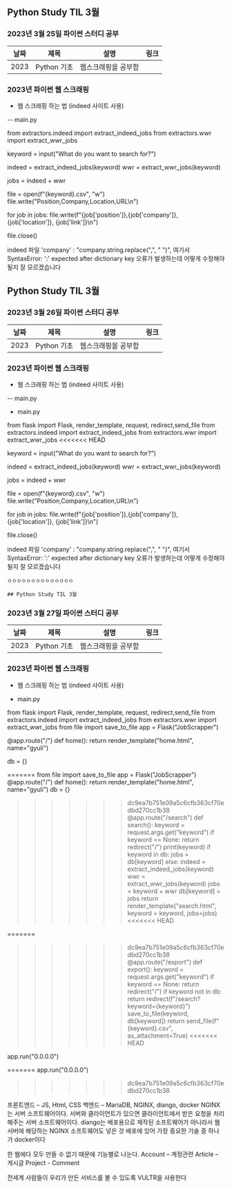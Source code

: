 ## Python Study TIL 3월 

###  2023년 3월 25일 파이썬 스터디 공부 
| 날짜       | 제목               | 설명                                | 링크                                                                             |
| ---------- | ------------------ | ----------------------------------- | -------------------------------------------------------------------------------- |
| 2023 |Python 기초  | 웹스크래핑을 공부함          |  |   |

### 2023년  파이썬 웹 스크래핑 

* 웹 스크래핑 하는 법 (indeed 사이트 사용)

-- main.py

from extractors.indeed import extract_indeed_jobs
from extractors.wwr import extract_wwr_jobs

keyword = input("What do you want to search for?")

indeed = extract_indeed_jobs(keyword)
wwr = extract_wwr_jobs(keyword)

jobs = indeed + wwr

file = open(f"{keyword}.csv", "w")
file.write("Position,Company,Location,URL\n")

for job in jobs:
  file.write(f"{job['position']},{job['company']}, {job['location']}, {job['link']}\n")

file.close()

indeed 파일 
    'company' : "company.string.replace(",", " ")",
    여기서 SyntaxError: ':' expected after dictionary key
    오류가 발생하는데 어떻게 수정해야 될지 잘 모르겠습니다


## Python Study TIL 3월 

###  2023년 3월 26일 파이썬 스터디 공부 
| 날짜       | 제목               | 설명                                | 링크                                                                             |
| ---------- | ------------------ | ----------------------------------- | -------------------------------------------------------------------------------- |
| 2023 |Python 기초  | 웹스크래핑을 공부함          |  |   |

### 2023년  파이썬 웹 스크래핑 

* 웹 스크래핑 하는 법 (indeed 사이트 사용)

-- main.py

- main.py

from flask import Flask, render_template, request, redirect,send_file
from extractors.indeed import extract_indeed_jobs
from extractors.wwr import extract_wwr_jobs
<<<<<<< HEAD

keyword = input("What do you want to search for?")

indeed = extract_indeed_jobs(keyword)
wwr = extract_wwr_jobs(keyword)

jobs = indeed + wwr

file = open(f"{keyword}.csv", "w")
file.write("Position,Company,Location,URL\n")

for job in jobs:
  file.write(f"{job['position']},{job['company']}, {job['location']}, {job['link']}\n")

file.close()

indeed 파일 
    'company' : "company.string.replace(",", " ")",
    여기서 SyntaxError: ':' expected after dictionary key
    오류가 발생하는데 어떻게 수정해야 될지 잘 모르겠습니다
    
    ㅇㅇㅇㅇㅇㅇㅇㅇㅇㅇㅇㅇㅇㅇ

    ## Python Study TIL 3월 

###  2023년 3월 27일 파이썬 스터디 공부 
| 날짜       | 제목               | 설명                                | 링크                                                                             |
| ---------- | ------------------ | ----------------------------------- | -------------------------------------------------------------------------------- |
| 2023 |Python 기초  | 웹스크래핑을 공부함          |  |   |

### 2023년  파이썬 웹 스크래핑 

* 웹 스크래핑 하는 법 (indeed 사이트 사용)

- main.py

from flask import Flask, render_template, request, redirect,send_file
from extractors.indeed import extract_indeed_jobs
from extractors.wwr import extract_wwr_jobs
from file import save_to_file
app = Flask("JobScrapper")

@app.route("/")
def home():
  return render_template("home.html", name="gyuli")

db = {}

=======
from file import save_to_file
app = Flask("JobScrapper")
@app.route("/")
def home():
  return render_template("home.html", name="gyuli")
db = {}
>>>>>>> dc9ea7b751e09a5c6cfb363cf70edbd270cc1b38
@app.route("/search")
def search():
  keyword = request.args.get("keyword")
  if keyword == None:
    return redirect("/")
  print(keyword)
  if keyword in db:
    jobs = db[keyword]
  else:
    indeed = extract_indeed_jobs(keyword)
    wwr = extract_wwr_jobs(keyword)
    jobs = keyword + wwr
    db[keyword] = jobs
  return render_template("search.html", keyword = keyword, jobs=jobs)
<<<<<<< HEAD

=======
>>>>>>> dc9ea7b751e09a5c6cfb363cf70edbd270cc1b38
@app.route("/export")
def export():
  keyword = request.args.get("keyword")
  if keyword == None:
    return redirect("/")
  if keyword not in db:
    return redirect(f"/search?keyword={keyword}")
  save_to_file(keyword, db[keyword])
  return send_file(f"{keyword}.csv", as_attachment=True)
<<<<<<< HEAD
  
app.run("0.0.0.0")

    
    
=======
app.run("0.0.0.0")
>>>>>>> dc9ea7b751e09a5c6cfb363cf70edbd270cc1b38

프론트엔드 – JS, Html, CSS
백엔드 – MariaDB, NGINX, diango, docker 
NGINX는 서버 소프트웨어이다. 
서버와 클라이언트가 있으면 클라이언트에서 받은 요청을 처리해주는 서버 소프트웨어이다.
diango는 배포용으로 제작된 소프트웨어가 아니라서 웹서버에 해당하는 NGINX 소프트웨어도 넣은 것
배포에 있어 가장 중요한 기술 중 하나가 docker이다

한 웹에다 모두 만들 수 없기 때문에 기능별로 나눈다.
Account – 계정관련
Article – 게시글
Project - 
Comment

전세계 사람들이 우리가 만든 서비스를 볼 수 있도록 VULTR을 사용한다
